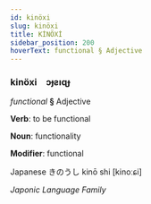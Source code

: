 ```yaml
---
id: kinöxi
slug: kinöxi
title: KİNÖXİ
sidebar_position: 200
hoverText: functional § Adjective
---
```


### kinöxi&emsp;<span kind="abugida">ɔɟƨıɋɟ</span>

*functional* **§** Adjective

**Verb**: to be functional

**Noun**: functionality

**Modifier**: functional

Japanese きのうし kinō shi [kinoːɕi]

*Japonic Language Family*